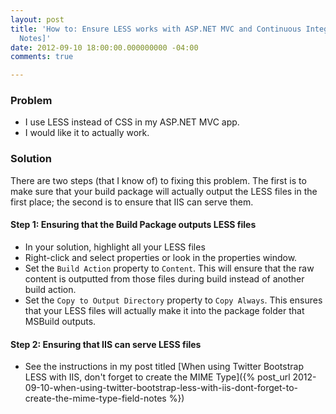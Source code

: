 ```yaml
---
layout: post
title: 'How to: Ensure LESS works with ASP.NET MVC and Continuous Integration [Field
  Notes]'
date: 2012-09-10 18:00:00.000000000 -04:00
comments: true

---
```

### Problem
* I use LESS instead of CSS in my ASP.NET MVC app.
* I would like it to actually work.
### Solution
There are two steps (that I know of) to fixing this problem. The first is to make sure that your build package will actually output the LESS files in the first place; the second is to ensure that IIS can serve them.
#### Step 1: Ensuring that the Build Package outputs LESS files
* In your solution, highlight all your LESS files
* Right-click and select properties or look in the properties window.
* Set the `Build Action` property to `Content`. This will ensure that the raw content is outputted from those files during build instead of another build action.
* Set the `Copy to Output Directory` property to `Copy Always`. This ensures that your LESS files will actually make it into the package folder that MSBuild outputs.

#### Step 2: Ensuring that IIS can serve LESS files
* See the instructions in my post titled [When using Twitter Bootstrap LESS with IIS, don't forget to create the MIME Type]({% post_url 2012-09-10-when-using-twitter-bootstrap-less-with-iis-dont-forget-to-create-the-mime-type-field-notes %})
